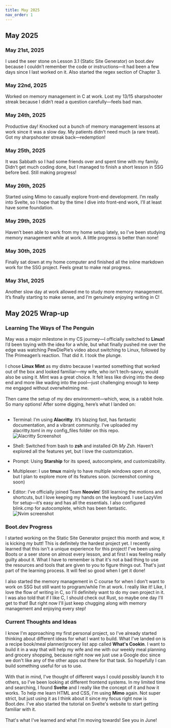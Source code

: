 ```yaml
---
title: May 2025
nav_order: 1
---
```

## May 2025
### May 21st, 2025
I used the seer stone on Lesson 3.1 (Static Site Generator) on boot.dev because I couldn’t remember the code or instructions—it had been a few days since I last worked on it. Also started the regex section of Chapter 3.

### May 22nd, 2025
Worked on memory management in C at work. Lost my 13/15 sharpshooter streak because I didn’t read a question carefully—feels bad man.

### May 24th, 2025
Productive day! Knocked out a bunch of memory management lessons at work since it was a slow day. My patients didn’t need much (a rare treat). Got my sharpshooter streak back—redemption!

### May 25th, 2025
It was Sabbath so I had some friends over and spent time with my family. Didn’t get much coding done, but I managed to finish a short lesson in SSG before bed. Still making progress!

### May 26th, 2025
Started using Mimo to casually explore front-end development. I’m really into Svelte, so I hope that by the time I dive into front-end work, I’ll at least have some foundation.

### May 29th, 2025
Haven’t been able to work from my home setup lately, so I’ve been studying memory management while at work. A little progress is better than none!

### May 30th, 2025
Finally sat down at my home computer and finished all the inline markdown work for the SSG project. Feels great to make real progress.

### May 31st, 2025
Another slow day at work allowed me to study more memory management. It’s finally starting to make sense, and I’m genuinely enjoying writing in C!

## May 2025 Wrap-up

### Learning The Ways of The Penguin

May was a major milestone in my CS journey—I officially switched to **Linux!** I’d been toying with the idea for a while, but what finally pushed me over the edge was watching PewDiePie’s video about switching to Linux, followed by The Primeagen’s reaction. That did it. I took the plunge. <br><br>
I chose **Linux Mint** as my distro because I wanted something that worked out of the box and looked familiar—my wife, who isn’t tech-savvy, would also be using it. Mint was a great choice. It felt less like diving into the deep end and more like wading into the pool—just challenging enough to keep me engaged without overwhelming me. <br><br>
Then came the setup of my dev environment—which, wow, is a rabbit hole. So many options! After some digging, here’s what I landed on:<br><br>
- Terminal: I’m using **Alacritty**. It’s blazing fast, has fantastic documentation, and a vibrant community. I’ve uploaded my alacritty.toml in my config_files folder on this repo. ![Alacritty Screenshot](https://github.com/user-attachments/assets/47508c35-2b08-4849-8cc4-2b1cac06cb3c)
- Shell: Switched from bash to **zsh** and installed *Oh My Zsh*. Haven’t explored all the features yet, but I love the customization.

- Prompt: Using **Starship** for its speed, autocomplete, and customizability.
- Multiplexer: I use **tmux** mainly to have multiple windows open at once, but I plan to explore more of its features soon. (screenshot coming soon)
- Editor: I’ve officially joined Team **Neovim**! Still learning the motions and shortcuts, but I love keeping my hands on the keyboard. I use LazyVim for setup—it’s easy and has all the essentials. I also configured blink.cmp for autocomplete, which has been fantastic.![Nvim screenshot](https://github.com/user-attachments/assets/baf68555-5baf-44f4-b618-6b4c199dc1b3)


### Boot.dev Progress
I started working on the Static Site Generator project this month and wow, it is kicking my butt! This is definitely the hardest project yet. I recently learned that this isn't a unique experience for this project! I've been using Boots or a seer stone on almost every lesson, and at first I was feeling really guilty about it. What I have to remember is that it's not a bad thing to use the resources and tools that are given to you to figure things out. That's just part of the learning process. It will feel so good when I get it done! <br><br>
I also started the memory management in C course for when I don't want to work on SSG but still want to program/while I'm at work. I really like it! Like, I love the flow of writing in C, so I'll definitely want to do my own project in it. I was also told that if I like C, I should check out Rust, so maybe one day I'll get to that! But right now I'll just keep chugging along with memory management and enjoying every step!

### Current Thoughts and Ideas
I know I'm approaching my first personal project, so I've already started thinking about different ideas for what I want to build. What I've landed on is a recipe book/meal planner/grocery list app called **What's Cookin**. I want to build it in a way that will help my wife and me with our weekly meal planning and grocery shopping, because right now we just use a Google doc since we don't like any of the other apps out there for that task. So hopefully I can build something useful for us to use.<br><br> 
With that in mind, I've thought of different ways I could possibly launch it to others, so I've been looking at different frontend systems. In my limited time and searching, I found **Svelte** and I really like the concept of it and how it works. To help me learn HTML and CSS, I'm using **Mimo** again. Not super strict, but just using it as I think about it since my focus right now is Boot.dev. I've also started the tutorial on Svelte's website to start getting familiar with it. <br><br>
That's what I've learned and what I'm moving towards! See you in June!

